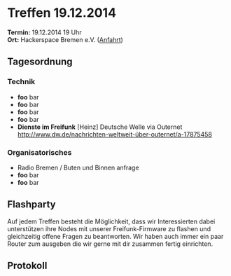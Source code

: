 # Treffen 19.12.2014

**Termin:** 19.12.2014 19 Uhr
<br>
**Ort:** Hackerspace Bremen e.V. ([Anfahrt](https://www.hackerspace-bremen.de/anfahrt/))

## Tagesordnung

### Technik
* **foo** bar
* **foo** bar
* **foo** bar
* **foo** bar
* **Dienste im Freifunk** [Heinz] Deutsche Welle via Outernet http://www.dw.de/nachrichten-weltweit-über-outernet/a-17875458

### Organisatorisches
* Radio Bremen / Buten und Binnen anfrage
* **foo** bar
* **foo** bar

## Flashparty
Auf jedem Treffen besteht die Möglichkeit, dass wir Interessierten dabei unterstützen ihre Nodes mit unserer Freifunk-Firmware zu flashen und gleichzeitig offene Fragen zu beantworten. Wir haben auch immer ein paar Router zum ausgeben die wir gerne mit dir zusammen fertig einrichten.

## Protokoll
